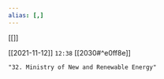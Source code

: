 ```yaml
---
alias: [,]
---
```

[[]]

[[2021-11-12]] `12:38`
[[2030#^e0ff8e]]
```query
"32. Ministry of New and Renewable Energy"
```